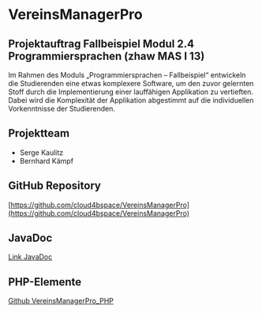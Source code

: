 # VereinsManagerPro
## Projektauftrag Fallbeispiel Modul 2.4 Programmiersprachen (zhaw MAS I 13)
Im Rahmen des Moduls „Programmiersprachen – Fallbeispiel“ entwickeln die Studierenden eine etwas komplexere Software, um den zuvor gelernten Stoff durch die Implementierung einer lauffähigen Applikation zu vertieften. Dabei wird die Komplexität der Applikation abgestimmt auf die individuellen Vorkenntnisse der Studierenden. 

## Projektteam
* Serge Kaulitz
* Bernhard Kämpf

## GitHub Repository
[https://github.com/cloud4bspace/VereinsManagerPro](https://github.com/cloud4bspace/VereinsManagerPro)
## JavaDoc
[Link JavaDoc](https://www.cloud4b.space/VereinsManager/Hilfe/JavaDoc/)

## PHP-Elemente
[Github VereinsManagerPro_PHP](https://github.com/cloud4bspace/VereinsManagerPro_PHP)
